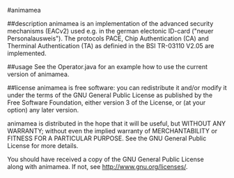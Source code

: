 #animamea

##description
animamea is an implementation of the advanced security mechanisms (EACv2) used e.g. in the german electonic ID-card ("neuer Personalausweis").
The protocols PACE, Chip Authentication (CA) and Therminal Authentication (TA) as definied in the BSI TR-03110 V2.05 are implemented.

##usage
See the Operator.java for an example how to use the current version of animamea.

##license
animamea is free software: you can redistribute it and/or modify
it under the terms of the GNU General Public License as published by
the Free Software Foundation, either version 3 of the License, or
(at your option) any later version.

animamea is distributed in the hope that it will be useful,
but WITHOUT ANY WARRANTY; without even the implied warranty of
MERCHANTABILITY or FITNESS FOR A PARTICULAR PURPOSE.  See the
GNU General Public License for more details.

You should have received a copy of the GNU General Public License   
along with animamea.  If not, see <http://www.gnu.org/licenses/>.


